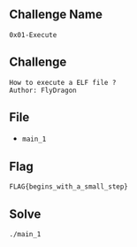 ## Challenge Name
```
0x01-Execute
```
## Challenge
```
How to execute a ELF file ?  
Author: FlyDragon
```
## File
- `main_1`
## Flag
```
FLAG{begins_with_a_small_step}
```
## Solve
```
./main_1
```
